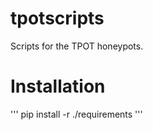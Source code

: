 # tpotscripts
Scripts for the TPOT honeypots.

# Installation

'''
pip install -r ./requirements
'''
